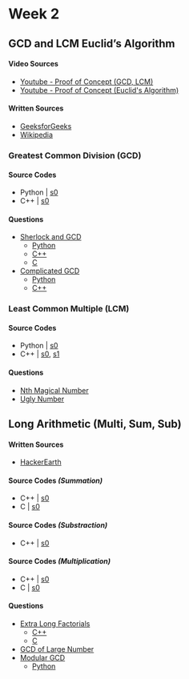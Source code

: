 # Week 2

## GCD and LCM Euclid’s Algorithm

#### Video Sources
- [Youtube - Proof of Concept (GCD, LCM)](https://www.youtube.com/watch?v=XeaYoq54rCg)
- [Youtube - Proof of Concept (Euclid's Algorithm)](https://www.youtube.com/watch?v=Jwf6ncRmhPg)

#### Written Sources
- [GeeksforGeeks](https://www.geeksforgeeks.org/euclidean-algorithms-basic-and-extended/)
- [Wikipedia](https://en.wikipedia.org/wiki/Euclidean_algorithm)

### Greatest Common Division (GCD)

#### Source Codes
- Python | [s0](vanilla_implementations/gcd_lcm.py)
- C++ | [s0](https://github.com/BedirT/AlgorithmsL/blob/master/Algorithms/Math/GCD%20and%20LCM%20Euclid%20Algorithm.cpp)

#### Questions    
- [Sherlock and GCD](https://www.hackerrank.com/challenges/sherlock-and-gcd/problem?h_r=internal-search)
    - [Python](solutions/sherlock_and_gcd.py)
    - [C++](https://github.com/BedirT/AlgorithmsL/blob/master/Problems/HackerRank/Math/Sherlock%20and%20GCD.cpp)
    - [C](https://github.com/nadide/ACM-ICPC/blob/master/problems/hackerrank/mathematics/sherlockAndGCD.c)
- [Complicated GCD](http://codeforces.com/contest/664/problem/A)
    - [Python](solutions/complicated_gcd.py)
    - [C++](https://github.com/BedirT/AlgorithmsL/blob/master/Problems/Curriculum%20Q's/Week%201/Complicated%20GCD.cpp)   

### Least Common Multiple (LCM)

#### Source Codes
- Python | [s0](vanilla_implementations/gcd_lcm.py)
- C++ | [s0](https://github.com/BedirT/AlgorithmsL/blob/master/Algorithms/Math/GCD%20and%20LCM%20Euclid%20Algorithm.cpp), [s1](https://github.com/nadide/ACM-ICPC/blob/master/codes/math_LCM.cpp)

#### Questions
- [Nth Magical Number](https://leetcode.com/problems/nth-magical-number/)
- [Ugly Number](https://leetcode.com/problems/ugly-number-iii/)


## Long Arithmetic (Multi, Sum, Sub)

#### Written Sources
- [HackerEarth](https://www.hackerearth.com/practice/notes/get-the-modulo-of-a-very-large-number-that-cannot-be-stored-in-any-data-type-in-cc-1/)
 
#### Source Codes *(Summation)*
- C++ | [s0](https://github.com/BedirT/Algorithms_and_DS/blob/master/Algorithms/Math/extra_long_sum.cpp)
- C | [s0](https://github.com/nadide/ACM-ICPC/blob/master/codes/math_longArithmatic_Add.c)

#### Source Codes *(Substraction)*
- C++ | [s0](https://github.com/BedirT/Algorithms_and_DS/blob/master/Algorithms/Math/extra_long_sub.cpp)

#### Source Codes *(Multiplication)*
- C++ | [s0](https://github.com/BedirT/Algorithms_and_DS/blob/master/Algorithms/Math/extra_long_mult.cpp)
- C | [s0](https://github.com/nadide/ACM-ICPC/blob/master/codes/math_longArithmatic_Mult.c)

#### Questions
- [Extra Long Factorials](https://www.hackerrank.com/challenges/extra-long-factorials/problem?h_r=internal-search)
	- [C++](https://github.com/BedirT/AlgorithmsL/blob/master/Problems/HackerRank/Algorithms/Implementation/Extra%20Long%20Factorial.cpp)
	- [C](https://github.com/nadide/ACM-ICPC/blob/master/problems/hackerrank/extraLongFactorials.c)
- [GCD of Large Number](https://www.codechef.com/problems/GCD2)
- [Modular GCD](https://www.codechef.com/AUG18B/problems/GCDMOD)
    - [Python](solutions/modular_gcd.py)
